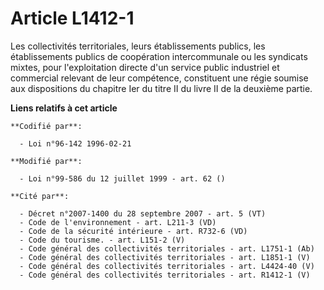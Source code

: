 # Article L1412-1

Les collectivités territoriales, leurs établissements publics, les établissements publics de coopération intercommunale ou
les syndicats mixtes, pour l'exploitation directe d'un service public industriel et commercial relevant de leur compétence,
constituent une régie soumise aux dispositions du chapitre Ier du titre II du livre II de la deuxième partie.

**Liens relatifs à cet article**

	**Codifié par**:

	  - Loi n°96-142 1996-02-21

	**Modifié par**:

	  - Loi n°99-586 du 12 juillet 1999 - art. 62 ()

	**Cité par**:

	  - Décret n°2007-1400 du 28 septembre 2007 - art. 5 (VT)
	  - Code de l'environnement - art. L211-3 (VD)
	  - Code de la sécurité intérieure - art. R732-6 (VD)
	  - Code du tourisme. - art. L151-2 (V)
	  - Code général des collectivités territoriales - art. L1751-1 (Ab)
	  - Code général des collectivités territoriales - art. L1851-1 (V)
	  - Code général des collectivités territoriales - art. L4424-40 (V)
	  - Code général des collectivités territoriales - art. R1412-1 (V)
